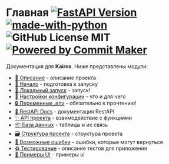 # Главная [![FastAPI Version](https://img.shields.io/badge/FastAPI-Ver-009485.svg)](https://github.com/sashayerty/kairos-fastapi) [![made-with-python](https://img.shields.io/badge/Made%20with-Flask-orange.svg)](https://flask.palletsprojects.com/en/stable/) ![GitHub License MIT](https://img.shields.io/badge/license-MIT-orange.svg) [![Powered by Commit Maker](https://shields.io/badge/Powered_by-Commit_Maker-orange)](https://github.com/Sashayerty/commit_maker)

Документация для **Kairos**. Ниже представлены модули:

- [:tada: Описание](./description.md) - описание проекта
- [:memo: Начало](./getting_started.md) - подготовка к запуску
- [:rocket: Локальный запуск](./local_setup.md) - запуск!
- [:wrench: Настройки конфигурации](./config_settings.md) - что и для чего
- [:lock: Переменные .env](./dotenv_variables.md) - обязательно к прочтению!
- [:dizzy: RestAPI Docs](./restapi.md) - документация RestAPI
- [:sparkles: API проекта](./api.md) - взаимодействие с функциями
- [:package: База данных](./database.md) - таблицы и их связь
- [:card_file_box: Структура проекта](./structure.md) - структура проекта
- [:rotating_light: Возможные ошибки](./exceptions.md) - ошибки, которые могут вернуться
- [:recycle: Тестирование](./tests.md) - описание тестов для приложения
- [:art: Примеры UI](./ui_examples.md) - примеры ui
